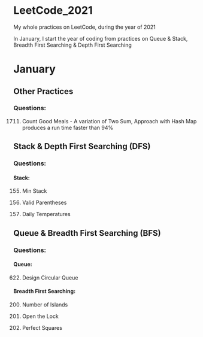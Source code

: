 # LeetCode_2021
My whole practices on LeetCode, during the year of 2021

In January, I start the year of coding from practices on Queue & Stack, Breadth First Searching & Depth First Searching

# January

## Other Practices

### Questions:

1711. Count Good Meals - A variation of Two Sum, Approach with Hash Map produces a run time faster than 94%

## Stack & Depth First Searching (DFS)

### Questions:

#### Stack:

155. Min Stack

20. Valid Parentheses

739. Daily Temperatures

## Queue & Breadth First Searching (BFS)

### Questions:

#### Queue:

622. Design Circular Queue

#### Breadth First Searching:

200. Number of Islands

752. Open the Lock

279. Perfect Squares
